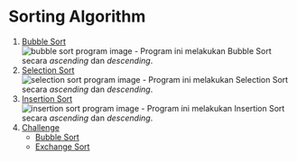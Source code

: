 # Sorting Algorithm

1. [Bubble Sort](https://github.com/nyferin/kuliah_asd/blob/main/sorting/bubbleSort.c)  
    ![bubble sort program image](https://github.com/nyferin/kuliah_asd/blob/main/sorting/picture/bubbleSortPict.png)
        - Program ini melakukan Bubble Sort secara _ascending_ dan _descending_.
2. [Selection Sort](https://github.com/nyferin/kuliah_asd/blob/main/sorting/selectionSort.c)  
    ![selection sort program image](https://github.com/nyferin/kuliah_asd/blob/main/sorting/picture/selectionSortPict.png)
        - Program ini melakukan Selection Sort secara _ascending_ dan _descending_.
3. [Insertion Sort](https://github.com/nyferin/kuliah_asd/blob/main/sorting/insertionSort.c)  
    ![insertion sort program image](https://github.com/nyferin/kuliah_asd/blob/main/sorting/picture/insertionSortPict.png)
        - Program ini melakukan Insertion Sort secara _ascending_ dan _descending_.
4. [Challenge](https://github.com/nyferin/kuliah_asd/tree/main/sorting/challenge)
    - [Bubble Sort](https://github.com/nyferin/kuliah_asd/blob/main/sorting/challenge/bubbleSortChallenge.c)
    - [Exchange Sort](https://github.com/nyferin/kuliah_asd/blob/main/sorting/challenge/exchangeSortChallenge.c)
